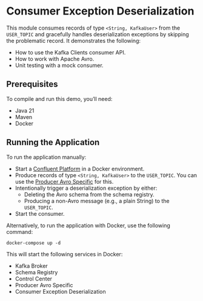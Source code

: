 # Consumer Exception Deserialization

This module consumes records of type `<String, KafkaUser>` from the `USER_TOPIC` and gracefully handles deserialization exceptions by skipping the problematic record.
It demonstrates the following:

- How to use the Kafka Clients consumer API.
- How to work with Apache Avro.
- Unit testing with a mock consumer.

## Prerequisites

To compile and run this demo, you’ll need:

- Java 21
- Maven
- Docker

## Running the Application

To run the application manually:

- Start a [Confluent Platform](https://docs.confluent.io/platform/current/quickstart/ce-docker-quickstart.html#step-1-download-and-start-cp) in a Docker environment.
- Produce records of type `<String, KafkaUser>` to the `USER_TOPIC`. You can use the [Producer Avro Specific](../../kafka-producer-quickstarts/kafka-producer-avro-specific) for this.
- Intentionally trigger a deserialization exception by either:
    - Deleting the Avro schema from the schema registry.
    - Producing a non-Avro message (e.g., a plain String) to the `USER_TOPIC`.
- Start the consumer.

Alternatively, to run the application with Docker, use the following command:

```console
docker-compose up -d
```

This will start the following services in Docker:

- Kafka Broker
- Schema Registry
- Control Center
- Producer Avro Specific
- Consumer Exception Deserialization

